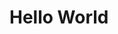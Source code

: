 # Hello World
<svg xmlns="http://www.w3.org/2000/svg" viewBox="0 0 55 20" fill="none">
    <text x="0" y="15" fill="#fbbc0">HELLO WORLD</text>
</svg>
